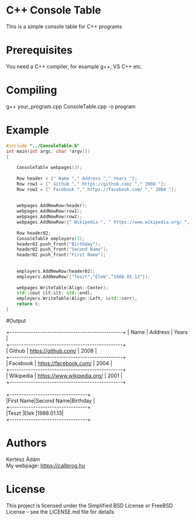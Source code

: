 # C++ Console Table
This is a simple console table for C++ programs

# Prerequisites
You need a C++ compiler, for example  g++, VS C++ etc.

# Compiling
g++ your_program.cpp ConsoleTable.cpp -o program

# Example
```C++
#include "../ConsoleTable.h"
int main(int argc, char *argv[])
{
	
	ConsoleTable webpages(3);
	
	Row header = {" Name "," Address "," Years "};
	Row row1 = {" Github "," https://github.com/ "," 2008 "};
	Row row2 = {" Facebook "," https://facebook.com/ "," 2004 "};
	
	
	webpages.AddNewRow(header);
	webpages.AddNewRow(row1);
	webpages.AddNewRow(row2);
	webpages.AddNewRow({" Wikipedia ", " https://www.wikipedia.org/ ", "2001"});
	
	Row header02;
	ConsoleTable employers(3);
	header02.push_front("Birthday");
	header02.push_front("Second Name");
	header02.push_front("First Name");
	
	
	employers.AddNewRow(header02);
	employers.AddNewRow({"Teszt","Elek","1988.01.13"});
	
	webpages.WriteTable(Align::Center);
	std::cout &lt;&lt; std::endl;
	employers.WriteTable(Align::Left, &std::cerr);
	return 0;
}
```
#Output

+------------------------------------------------+
|   Name    |           Address          | Years |
<br>+------------------------------------------------+
<br>|  Github   |     https://github.com/    | 2008  |
<br>+------------------------------------------------+
<br>| Facebook  |    https://facebook.com/   | 2004  |
<br>+------------------------------------------------+
<br>| Wikipedia | https://www.wikipedia.org/ | 2001  |
<br>+------------------------------------------------+
<br>
<br>+---------------------------------+
<br>|First Name|Second Name|Birthday  |
<br>+---------------------------------+
<br>|Teszt     |Elek       |1988.01.13|
<br>+---------------------------------+


# Authors
Kertész Ádám
<br>My webpage: https://callprog.hu
 
# License
This project is licensed under the Simplified BSD License or FreeBSD License - see the LICENSE.md file for details
